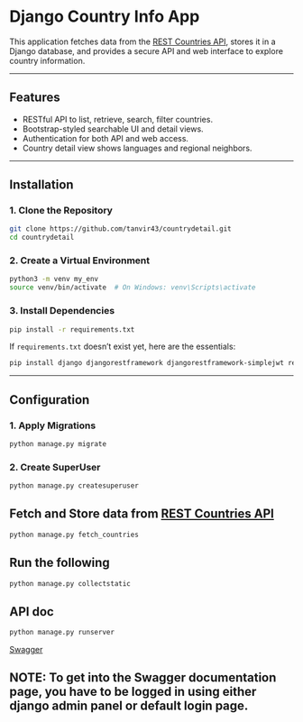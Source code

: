 
# Django Country Info App

This application fetches data from the [REST Countries API](https://restcountries.com/v3.1/all), stores it in a Django database, and provides a secure API and web interface to explore country information.

---

## Features

- RESTful API to list, retrieve, search, filter countries.
- Bootstrap-styled searchable UI and detail views.
- Authentication for both API and web access.
- Country detail view shows languages and regional neighbors.

---

## Installation

### 1. Clone the Repository

```bash
git clone https://github.com/tanvir43/countrydetail.git
cd countrydetail
```

### 2. Create a Virtual Environment

```bash
python3 -m venv my_env
source venv/bin/activate  # On Windows: venv\Scripts\activate
```

### 3. Install Dependencies

```bash
pip install -r requirements.txt
```

If `requirements.txt` doesn’t exist yet, here are the essentials:

```bash
pip install django djangorestframework djangorestframework-simplejwt requests drf-yasg
```

---

## Configuration

### 1. Apply Migrations

```bash
python manage.py migrate
```

### 2. Create SuperUser

```bash
python manage.py createsuperuser
```

## Fetch and Store data from [REST Countries API](https://restcountries.com/v3.1/all)

```bash
python manage.py fetch_countries
```

## Run the following 

```bash
python manage.py collectstatic

```

## API doc
```bash
python manage.py runserver
```
[Swagger](http://localhost:8000/swagger/)

## NOTE: To get into the Swagger documentation page, you have to be logged in using either django admin panel or default login page.



